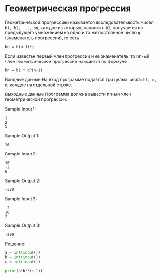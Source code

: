 # Геометрическая прогрессия

Геометрической прогрессией называется последовательность чисел ```b1, b2, ..., bn```, каждое из которых, начиная с ```b2```, получается из предыдущего умножением на одно и то же постоянное число ```q``` (знаменатель прогрессии), то есть

```
bn = b(n-1)*q
```

Если известен первый член прогрессии и её знаменатель, то nn-ый член геометрической прогрессии находится по формуле

```
bn = b1 * q^(n-1)
```

Входные данные
На вход программе подаётся три целых числа: ```b1, q, n```, каждое на отдельной строке.

Выходные данные
Программа должна вывести nn-ый член геометрической прогрессии.

Sample Input 1:
```
1
2
5
```

Sample Output 1:
```
16
```

Sample Input 2:
```
10
-2
6
```

Sample Output 2:
```
-320
```

Sample Input 3:
```
-2
10
3
```

Sample Output 3:
```
-200
```

Решение:
```python
a = int(input())
b = int(input())
c = int(input())

print(a*b**(c-1))
```
